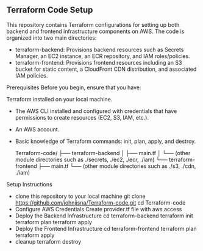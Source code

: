 Terraform Code Setup
----------------------
This repository contains Terraform configurations for setting up both backend and frontend infrastructure components on AWS. The code is organized into two main directories:

- terraform-backend: Provisions backend resources such as Secrets Manager, an EC2 instance, an ECR repository, and IAM roles/policies.
- terraform-frontend: Provisions frontend resources including an S3 bucket for static content, a CloudFront CDN distribution, and associated IAM policies.

Prerequisites
Before you begin, ensure that you have:

Terraform installed on your local machine.
- The AWS CLI installed and configured with credentials that have permissions to create resources (EC2, S3, IAM, etc.).
- An AWS account.
- Basic knowledge of Terraform commands: init, plan, apply, and destroy.

  Terraform-code/
├── terraform-backend
│   ├── main.tf
│   └── (other module directories such as ./secrets, ./ec2, ./ecr, ./iam)
└── terraform-frontend
    ├── main.tf
    └── (other module directories such as ./s3, ./cdn, ./iam)
  
Setup Instructions

- clone this repository to your local machine
  git clone https://github.com/johnjisna/Terraform-code.git
  cd Terraform-code
-  Configure AWS Credentials
  Create provider.tf file with aws access
- Deploy the Backend Infrastructure
  cd terraform-backend
  terraform init
  terraform plan
  terraform apply
- Deploy the Frontend Infrastructure
  cd terraform-frontend
  terraform plan
  terraform apply
- cleanup
  terraform destroy

  
  
  



